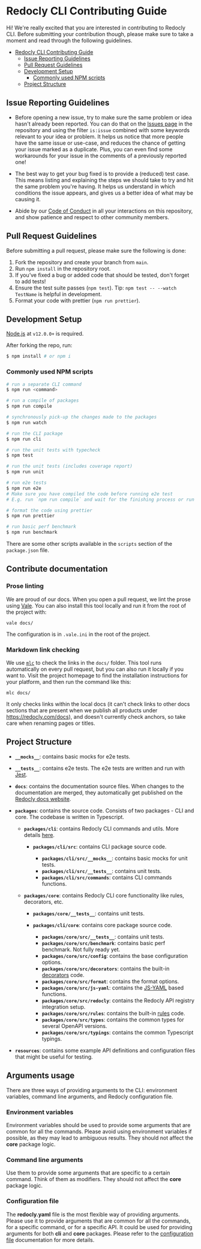 # Redocly CLI Contributing Guide

Hi! We're really excited that you are interested in contributing to Redocly CLI. Before submitting your contribution though, please make sure to take a moment and read through the following guidelines.

- [Redocly CLI Contributing Guide](#redocly-cli-contributing-guide)
  - [Issue Reporting Guidelines](#issue-reporting-guidelines)
  - [Pull Request Guidelines](#pull-request-guidelines)
  - [Development Setup](#development-setup)
    - [Commonly used NPM scripts](#commonly-used-npm-scripts)
  - [Project Structure](#project-structure)

## Issue Reporting Guidelines

- Before opening a new issue, try to make sure the same problem or idea hasn't already been reported. You can do that on the [Issues page](https://github.com/Redocly/redocly-cli/issues) in the repository and using the filter `is:issue` combined with some keywords relevant to your idea or problem. It helps us notice that more people have the same issue or use-case, and reduces the chance of getting your issue marked as a duplicate. Plus, you can even find some workarounds for your issue in the comments of a previously reported one!

- The best way to get your bug fixed is to provide a (reduced) test case. This means listing and explaining the steps we should take to try and hit the same problem you're having. It helps us understand in which conditions the issue appears, and gives us a better idea of what may be causing it.

- Abide by our [Code of Conduct](https://redocly.com/code-of-conduct/) in all your interactions on this repository, and show patience and respect to other community members.

## Pull Request Guidelines

Before submitting a pull request, please make sure the following is done:

1. Fork the repository and create your branch from `main`.
2. Run `npm install` in the repository root.
3. If you’ve fixed a bug or added code that should be tested, don't forget to add tests!
4. Ensure the test suite passes (`npm test`). Tip: `npm test -- --watch TestName` is helpful in development.
5. Format your code with prettier (`npm run prettier`).

## Development Setup

[Node.js](http://nodejs.org) at `v12.0.0+` is required.

After forking the repo, run:

```bash
$ npm install # or npm i
```

### Commonly used NPM scripts

```bash
# run a separate CLI command
$ npm run <command>

# run a compile of packages
$ npm run compile

# synchronously pick-up the changes made to the packages
$ npm run watch

# run the CLI package
$ npm run cli

# run the unit tests with typecheck
$ npm test

# run the unit tests (includes coverage report)
$ npm run unit

# run e2e tests
$ npm run e2e
# Make sure you have compiled the code before running e2e test
# E.g. run `npm run compile` and wait for the finishing process or run `npm run watch`.

# format the code using prettier
$ npm run prettier

# run basic perf benchmark
$ npm run benchmark
```

There are some other scripts available in the `scripts` section of the `package.json` file.

## Contribute documentation

### Prose linting

We are proud of our docs. When you open a pull request, we lint the prose using [Vale](https://vale.sh/). You can also install this tool locally and run it from the root of the project with:

```
vale docs/
```

The configuration is in `.vale.ini` in the root of the project.

### Markdown link checking

We use [`mlc`](https://github.com/becheran/mlc) to check the links in the `docs/` folder. This tool runs automatically on every pull request, but you can also run it locally if you want to. Visit the project homepage to find the installation instructions for your platform, and then run the command like this:

```
mlc docs/
```

It only checks links within the local docs (it can't check links to other docs sections that are present when we publish all products under https://redocly.com/docs), and doesn't currently check anchors, so take care when renaming pages or titles.

## Project Structure

- **`__mocks__`**: contains basic mocks for e2e tests.

- **`__tests__`**: contains e2e tests. The e2e tests are written and run with [Jest](https://jestjs.io/).

- **`docs`**: contains the documentation source files. When changes to the documentation are merged, they automatically get published on the [Redocly docs website](https://redoc.ly/docs/cli/).

- **`packages`**: contains the source code. Сonsists of two packages - CLI and core. The codebase is written in Typescript.

  - **`packages/cli`**: contains Redocly CLI commands and utils. More details [here](../packages/cli/README.md).

    - **`packages/cli/src`**: contains CLI package source code.

      - **`packages/cli/src/__mocks__`**: contains basic mocks for unit tests.
      - **`packages/cli/src/__tests__`**: contains unit tests.
      - **`packages/cli/src/commands`**: contains CLI commands functions.

  - **`packages/core`**: contains Redocly CLI core functionality like rules, decorators, etc.

    - **`packages/core/__tests__`**: contains unit tests.
    - **`packages/cli/core`**: contains core package source code.

      - **`packages/core/src/__tests__`**: contains unit tests.
      - **`packages/core/src/benchmark`**: contains basic perf benchmark. Not fully ready yet.
      - **`packages/core/src/config`**: contains the base configuration options.
      - **`packages/core/src/decorators`**: contains the built-in [decorators](../docs/resources/built-in-decorators.md) code.
      - **`packages/core/src/format`**: contains the format options.
      - **`packages/core/src/js-yaml`**: contains the [JS-YAML](https://www.npmjs.com/package/js-yaml) based functions.
      - **`packages/core/src/redocly`**: contains the Redocly API registry integration setup.
      - **`packages/core/src/rules`**: contains the built-in [rules](../docs/resources/built-in-rules.md) code.
      - **`packages/core/src/types`**: contains the common types for several OpenAPI versions.
      - **`packages/core/src/typings`**: contains the common Typescript typings.

- **`resources`**: contains some example API definitions and configuration files that might be useful for testing.

## Arguments usage

There are three ways of providing arguments to the CLI: environment variables, command line arguments, and Redocly configuration file.

### Environment variables

Environment variables should be used to provide some arguments that are common for all the commands.
Please avoid using environment variables if possible, as they may lead to ambiguous results. They should not affect the **core** package logic.

### Command line arguments

Use them to provide some arguments that are specific to a certain command. Think of them as modifiers. They should not affect the **core** package logic.

### Configuration file

The **redocly.yaml** file is the most flexible way of providing arguments. Please use it to provide arguments that are common for all the commands, for a specific command, or for a specific API. It could be used for providing arguments for both **cli** and **core** packages. Please refer to the [configuration file](https://redocly.com/docs/cli/configuration/) documentation for more details.
